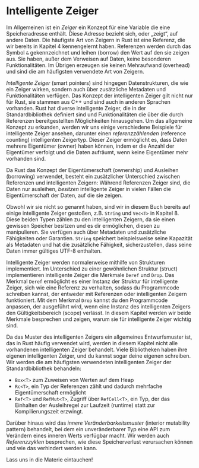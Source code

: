 # Intelligente Zeiger

Im Allgemeinen ist ein *Zeiger* ein Konzept für eine Variable die eine
Speicheradresse enthält. Diese Adresse bezieht sich, oder „zeigt“, auf andere
Daten. Die häufigste Art von Zeigern in Rust ist eine Referenz, die wir bereits
in Kapitel 4 kennengelernt haben. Referenzen werden durch das Symbol `&`
gekennzeichnet und leihen (borrow) den Wert auf den sie zeigen aus. Sie haben,
außer dem Verweisen auf Daten, keine besonderen Funktionalitäten. Im Übrigen
erzeugen sie keinen Mehraufwand (overhead) und sind die am häufigsten
verwendete Art von Zeigern.

*Intelligente Zeiger* (smart pointers) sind hingegen Datenstrukturen, die wie
ein Zeiger wirken, sondern auch über zusätzliche Metadaten und Funktionalitäten
verfügen. Das Konzept der intelligenten Zeiger gilt nicht nur für Rust, sie
stammen aus C++ und sind auch in anderen Sprachen vorhanden. Rust hat diverse
intelligente Zeiger, die in der Standardbibliothek definiert sind und
Funktionalitäten die über die durch Referenzen bereitgestellten Möglichkeiten
hinausgehen. Um das allgemeine Konzept zu erkunden, werden wir uns einige
verschiedene Beispiele für intelligente Zeiger ansehen, darunter einen
*referenzzählenden* (reference counting) intelligenten Zeigertyp. Dieser Zeiger
ermöglicht es, dass Daten mehrere Eigentümer (owner) haben können, indem er die
Anzahl der Eigentümer verfolgt und die Daten aufräumt, wenn keine Eigentümer
mehr vorhanden sind.

Da Rust das Konzept der Eigentümerschaft (ownership) und Ausleihen
(borrowing) verwendet, besteht ein zusätzlicher Unterschied zwischen Referenzen
und intelligenten Zeigern: Während Referenzen Zeiger sind, die Daten nur
ausleihen, *besitzen* intelligente Zeiger in vielen Fällen die Eigentümerschaft
der Daten, auf die sie zeigen.

Obwohl wir sie nicht so genannt haben, sind wir in diesem Buch bereits auf
einige intelligente Zeiger gestoßen, z.B. `String` und `Vec<T>` in Kapitel 8.
Diese beiden Typen zählen zu den intelligenten Zeigern, da sie einen gewissen
Speicher besitzen und es dir ermöglichen, diesen zu manipulieren. Sie verfügen
auch über Metadaten und zusätzliche Fähigkeiten oder Garantien. `String`
speichert beispielsweise seine Kapazität als Metadaten und hat die zusätzliche
Fähigkeit, sicherzustellen, dass seine Daten immer gültiges UTF-8 enthalten.

Intelligente Zeiger werden normalerweise mithilfe von Strukturen implementiert.
Im Unterschied zu einer gewöhnlichen Struktur (struct) implementieren
intelligente Zeiger die Merkmale `Deref` und `Drop`. Das Merkmal `Deref`
ermöglicht es einer Instanz der Struktur für intelligente Zeiger, sich wie eine
Referenz zu verhalten, sodass du Programmcode schreiben kannst, der entweder mit
Referenzen oder intelligenten Zeigern funktioniert. Mit dem Merkmal `Drop`
kannst du den Programmcode anpassen, der ausgeführt wird, wenn eine Instanz des
intelligenten Zeigers den Gültigkeitsbereich (scope) verlässt. In diesem
Kapitel werden wir beide Merkmale besprechen und zeigen, warum sie für
intelligente Zeiger wichtig sind.

Da das Muster des intelligenten Zeigers ein allgemeines Entwurfsmuster ist, das
in Rust häufig verwendet wird, werden in diesem Kapitel nicht alle vorhandenen
intelligenten Zeiger behandelt. Viele Bibliotheken haben ihre eigenen
intelligenten Zeiger, und du kannst sogar deine eigenen schreiben. Wir werden
die am häufigsten verwendeten intelligenten Zeiger der Standardbibliothek
behandeln:

* `Box<T>` zum Zuweisen von Werten auf dem Heap
* `Rc<T>`, ein Typ der Referenzen zählt und dadurch mehrfache Eigentümerschaft
    ermöglicht
* `Ref<T>` und `RefMut<T>`, Zugriff über `RefCell<T>`, ein Typ, der das
    Einhalten der Ausleihregel zur Laufzeit (runtime) statt zur Kompilierungszeit
    erzwingt.

Darüber hinaus wird das *innere Veränderbarkeitsmuster* (interior mutability pattern)
behandelt, bei dem ein unveränderbarer Typ eine API zum Verändern eines inneren
Werts verfügbar macht. Wir werden auch *Referenzzyklen* besprechen, wie diese
Speicherverlust verursachen können und wie das verhindert werden kann.

Lass uns in die Materie eintauchen!
